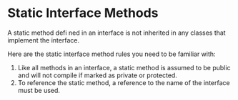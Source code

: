 # Static Interface Methods
A static method defi ned in an interface is not inherited in any classes that implement the interface.

Here are the static interface method rules you need to be familiar with:
1. Like all methods in an interface, a static method is assumed to be public and will not compile if marked as private or protected.
2. To reference the static method, a reference to the name of the interface must be used.